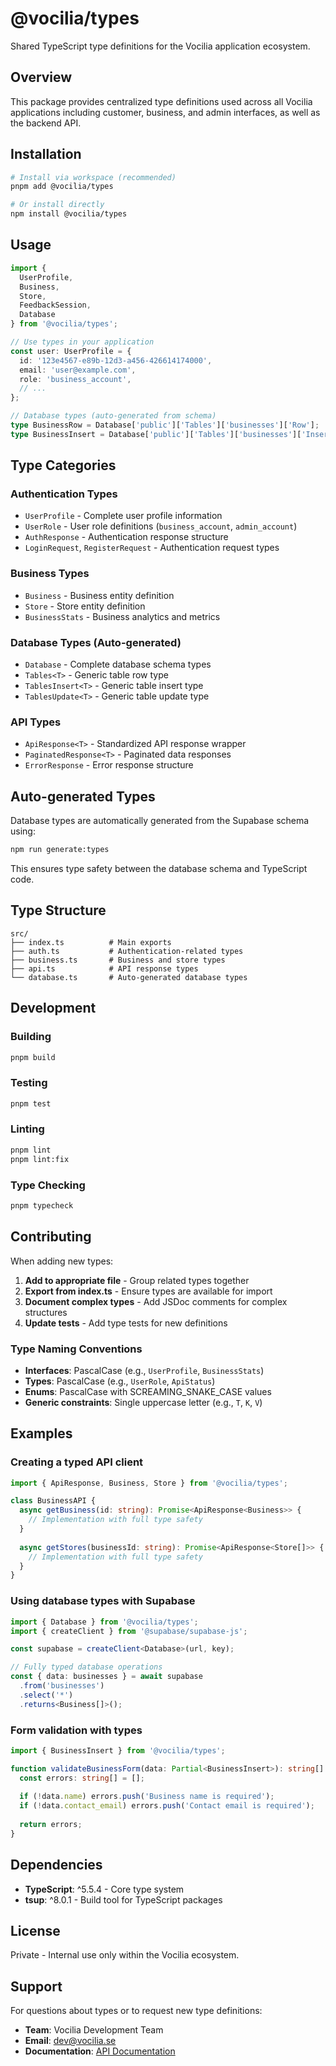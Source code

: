 # @vocilia/types

Shared TypeScript type definitions for the Vocilia application ecosystem.

## Overview

This package provides centralized type definitions used across all Vocilia applications including customer, business, and admin interfaces, as well as the backend API.

## Installation

```bash
# Install via workspace (recommended)
pnpm add @vocilia/types

# Or install directly
npm install @vocilia/types
```

## Usage

```typescript
import { 
  UserProfile, 
  Business, 
  Store, 
  FeedbackSession,
  Database 
} from '@vocilia/types';

// Use types in your application
const user: UserProfile = {
  id: '123e4567-e89b-12d3-a456-426614174000',
  email: 'user@example.com',
  role: 'business_account',
  // ...
};

// Database types (auto-generated from schema)
type BusinessRow = Database['public']['Tables']['businesses']['Row'];
type BusinessInsert = Database['public']['Tables']['businesses']['Insert'];
```

## Type Categories

### Authentication Types
- `UserProfile` - Complete user profile information
- `UserRole` - User role definitions (`business_account`, `admin_account`)
- `AuthResponse` - Authentication response structure
- `LoginRequest`, `RegisterRequest` - Authentication request types

### Business Types
- `Business` - Business entity definition
- `Store` - Store entity definition
- `BusinessStats` - Business analytics and metrics

### Database Types (Auto-generated)
- `Database` - Complete database schema types
- `Tables<T>` - Generic table row type
- `TablesInsert<T>` - Generic table insert type
- `TablesUpdate<T>` - Generic table update type

### API Types
- `ApiResponse<T>` - Standardized API response wrapper
- `PaginatedResponse<T>` - Paginated data responses
- `ErrorResponse` - Error response structure

## Auto-generated Types

Database types are automatically generated from the Supabase schema using:

```bash
npm run generate:types
```

This ensures type safety between the database schema and TypeScript code.

## Type Structure

```
src/
├── index.ts          # Main exports
├── auth.ts           # Authentication-related types
├── business.ts       # Business and store types
├── api.ts            # API response types
└── database.ts       # Auto-generated database types
```

## Development

### Building

```bash
pnpm build
```

### Testing

```bash
pnpm test
```

### Linting

```bash
pnpm lint
pnpm lint:fix
```

### Type Checking

```bash
pnpm typecheck
```

## Contributing

When adding new types:

1. **Add to appropriate file** - Group related types together
2. **Export from index.ts** - Ensure types are available for import
3. **Document complex types** - Add JSDoc comments for complex structures
4. **Update tests** - Add type tests for new definitions

### Type Naming Conventions

- **Interfaces**: PascalCase (e.g., `UserProfile`, `BusinessStats`)
- **Types**: PascalCase (e.g., `UserRole`, `ApiStatus`)
- **Enums**: PascalCase with SCREAMING_SNAKE_CASE values
- **Generic constraints**: Single uppercase letter (e.g., `T`, `K`, `V`)

## Examples

### Creating a typed API client

```typescript
import { ApiResponse, Business, Store } from '@vocilia/types';

class BusinessAPI {
  async getBusiness(id: string): Promise<ApiResponse<Business>> {
    // Implementation with full type safety
  }
  
  async getStores(businessId: string): Promise<ApiResponse<Store[]>> {
    // Implementation with full type safety
  }
}
```

### Using database types with Supabase

```typescript
import { Database } from '@vocilia/types';
import { createClient } from '@supabase/supabase-js';

const supabase = createClient<Database>(url, key);

// Fully typed database operations
const { data: businesses } = await supabase
  .from('businesses')
  .select('*')
  .returns<Business[]>();
```

### Form validation with types

```typescript
import { BusinessInsert } from '@vocilia/types';

function validateBusinessForm(data: Partial<BusinessInsert>): string[] {
  const errors: string[] = [];
  
  if (!data.name) errors.push('Business name is required');
  if (!data.contact_email) errors.push('Contact email is required');
  
  return errors;
}
```

## Dependencies

- **TypeScript**: ^5.5.4 - Core type system
- **tsup**: ^8.0.1 - Build tool for TypeScript packages

## License

Private - Internal use only within the Vocilia ecosystem.

## Support

For questions about types or to request new type definitions:

- **Team**: Vocilia Development Team
- **Email**: dev@vocilia.se
- **Documentation**: [API Documentation](../../docs/api/README.md)